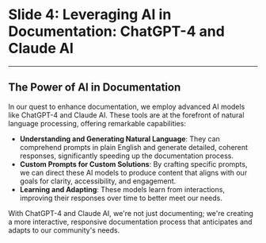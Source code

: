 # Slide 4: Leveraging AI in Documentation: ChatGPT-4 and Claude AI

---

## The Power of AI in Documentation

In our quest to enhance documentation, we employ advanced AI models like ChatGPT-4 and Claude AI. These tools are at the forefront of natural language processing, offering remarkable capabilities:

- **Understanding and Generating Natural Language**: They can comprehend prompts in plain English and generate detailed, coherent responses, significantly speeding up the documentation process.
- **Custom Prompts for Custom Solutions**: By crafting specific prompts, we can direct these AI models to produce content that aligns with our goals for clarity, accessibility, and engagement.
- **Learning and Adapting**: These models learn from interactions, improving their responses over time to better meet our needs.

With ChatGPT-4 and Claude AI, we're not just documenting; we're creating a more interactive, responsive documentation process that anticipates and adapts to our community's needs.
